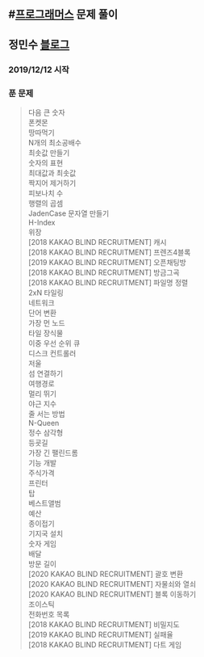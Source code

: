 #[프로그래머스](https://programmers.co.kr/) 문제 풀이
---
## 정민수 [블로그](https://utopia0716.tistory.com/)
### 2019/12/12 시작
### 푼 문제
>다음 큰 숫자</br>
>폰켓몬</br>
>땅따먹기</br>
>N개의 최소공배수</br>
>최솟값 만들기</br>
>숫자의 표현</br>
>최대값과 최솟값</br>
>짝지어 제거하기</br>
>피보나치 수</br>
>행렬의 곱셈</br>
>JadenCase 문자열 만들기</br>
>H-Index</br>
>위장</br>
>[2018 KAKAO BLIND RECRUITMENT] 캐시</br>
>[2018 KAKAO BLIND RECRUITMENT] 프렌즈4블록</br>
>[2019 KAKAO BLIND RECRUITMENT] 오픈채팅방</br>
>[2018 KAKAO BLIND RECRUITMENT] 방금그곡</br>
>[2018 KAKAO BLIND RECRUITMENT] 파일명 정렬</br>
>2xN 타일링</br>
>네트워크</br>
>단어 변환</br>
>가장 먼 노드</br>
>타일 장식물</br>
>이중 우선 순위 큐</br>
>디스크 컨트롤러</br>
>저울</br>
>섬 연결하기</br>
>여행경로</br>
>멀리 뛰기</br>
>야근 지수</br>
>줄 서는 방법</br>
>N-Queen</br>
>정수 삼각형</br>
>등굣길</br>
>가장 긴 팰린드롬</br>
>기능 개발</br>
>주식가격</br>
>프린터</br>
>탑</br>
>베스트앨범</br>
>예산</br>
>종이접기</br>
>기지국 설치</br>
>숫자 게임</br>
>배달</br>
>방문 길이</br>
>[2020 KAKAO BLIND RECRUITMENT] 괄호 변환</br>
>[2020 KAKAO BLIND RECRUITMENT] 자물쇠와 열쇠</br>
>[2020 KAKAO BLIND RECRUITMENT] 블록 이동하기</br>
>조이스틱</br>
>전화번호 목록</br>
>[2018 KAKAO BLIND RECRUITMENT] 비밀지도</br>
>[2019 KAKAO BLIND RECRUITMENT] 실패율</br>
>[2018 KAKAO BLIND RECRUITMENT] 다트 게임</br>


